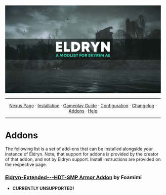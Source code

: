 <a href="https://youtu.be/XRIE02v7Ri4"><img src="images/000-ELDRYN-NEW-WIP2.webp" target="_blank"></a>

---

<p align="center">
  <a href="https://www.nexusmods.com/skyrimspecialedition/mods/94412">Nexus Page</a> ·
  <a href="README.md">Installation</a> ·
  <a href="GAMEPLAY.md">Gameplay Guide</a> ·
  <a href="CONFIGURATION.md">Configuration</a> ·
  <a href="CHANGELOG.md">Changelog</a> ·
  <a href="ADDONS.md">Addons</a> ·
  <a href="HELP.md">Help</a>
</p>

---

# Addons

The following list is a set of add-ons that can be installed alongside your instance of Eldryn. Note, that support for addons is provided by the creator of that addon, and not by Eldryn support. Install instructions are provided on the respective page.

### [Eldryn-Extended---HDT-SMP Armor Addon](https://github.com/Foamimi/Eldryn-Extended---HDT-SMP-Armor-Addon) by Foamimi
- **CURRENTLY UNSUPPORTED!**
